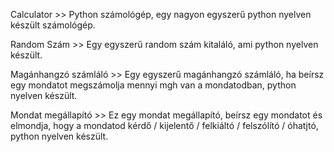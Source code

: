 Calculator >> Python számológép, egy nagyon egyszerű python nyelven készült számológép.

Random Szám >> Egy egyszerű random szám kitaláló, ami python nyelven készült.

Magánhangzó számláló >> Egy egyszerű magánhangzó számláló, ha beírsz egy mondatot megszámolja mennyi mgh van a mondatodban, python nyelven készült.

Mondat megállapító >> Ez egy mondat megállapító, beírsz egy mondatot és elmondja, hogy a mondatod kérdő / kijelentő / felkiáltó / felszólító / óhatjtó, python nyelven készült.

